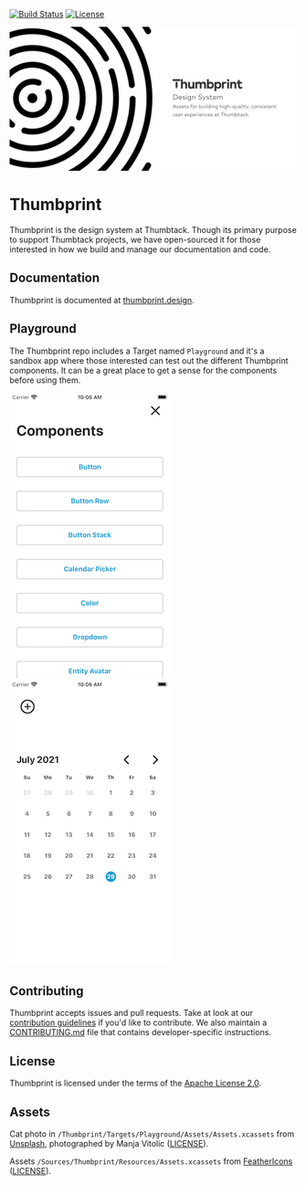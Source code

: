[![Build Status](https://github.com/thumbtack/thumbprint-ios/actions/workflows/ci.yml/badge.svg?branch=main)](https://github.com/thumbtack/thumbprint-ios/actions/workflows/ci.yml)
[![License](https://img.shields.io/github/license/thumbtack/thumbprint-ios?color=important)](https://github.com/thumbtack/thumbprint-ios/blob/main/LICENSE)

![Thumbprint iOS header](./.github/thumbprint-header.png)

# Thumbprint

Thumbprint is the design system at Thumbtack. Though its primary purpose to support Thumbtack projects, we have open-sourced it for those interested in how we build and manage our documentation and code.

## Documentation

Thumbprint is documented at [thumbprint.design](https://thumbprint.design/).

## Playground

The Thumbprint repo includes a Target named `Playground` and it's a sandbox app where those interested can test out the different Thumbprint components. It can be a great place to get a sense for the components before using them.

![Components Screenshot](/Screenshots/Components.png "Components Screenshot") ![Calendar Picker Screenshot](/Screenshots/CalendarPicker.png "Calendar Picker Screenshot")

## Contributing

Thumbprint accepts issues and pull requests. Take at look at our [contribution guidelines](https://thumbprint.design/overview/contributing/) if you'd like to contribute. We also maintain a [CONTRIBUTING.md](CONTRIBUTING.md) file that contains developer-specific instructions.

## License

Thumbprint is licensed under the terms of the [Apache License 2.0](LICENSE).

## Assets

Cat photo in `/Thumbprint/Targets/Playground/Assets/Assets.xcassets` from [Unsplash](https://unsplash.com), photographed by Manja Vitolic ([LICENSE](https://unsplash.com/license)).

Assets `/Sources/Thumbprint/Resources/Assets.xcassets` from [FeatherIcons](https://feathericons.com/) ([LICENSE](https://github.com/feathericons/feather/blob/master/LICENSE)).
